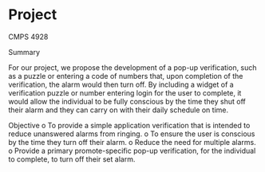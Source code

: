 # Project

CMPS 4928

Summary

For our project, we propose the development of a pop-up verification, such as a puzzle or entering a code of numbers that, upon completion of the verification, the alarm would then turn off. By including a widget of a verification puzzle or number entering login for the user to complete, it would allow the individual to be fully conscious by the time they shut off their alarm and they can carry on with their daily schedule on time.

Objective
o To provide a simple application verification that is intended to reduce unanswered alarms from ringing.
o To ensure the user is conscious by the time they turn off their alarm.
o Reduce the need for multiple alarms.
o Provide a primary promote-specific pop-up verification, for the individual to complete, to turn off their set alarm.
